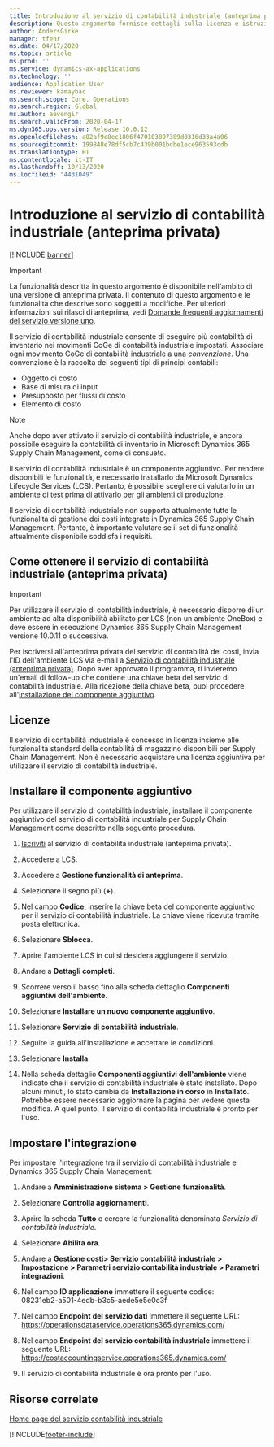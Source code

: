 ```yaml
---
title: Introduzione al servizio di contabilità industriale (anteprima privata)
description: Questo argomento fornisce dettagli sulla licenza e istruzioni di installazione per il servizio di contabilità industriale.
author: AndersGirke
manager: tfehr
ms.date: 04/17/2020
ms.topic: article
ms.prod: ''
ms.service: dynamics-ax-applications
ms.technology: ''
audience: Application User
ms.reviewer: kamaybac
ms.search.scope: Core, Operations
ms.search.region: Global
ms.author: aevengir
ms.search.validFrom: 2020-04-17
ms.dyn365.ops.version: Release 10.0.12
ms.openlocfilehash: a82af9e8ec1806f470103897389d0316d33a4a06
ms.sourcegitcommit: 199848e78df5cb7c439b001bdbe1ece963593cdb
ms.translationtype: HT
ms.contentlocale: it-IT
ms.lasthandoff: 10/13/2020
ms.locfileid: "4431049"
---
```

# <a name="get-started-with-the-cost-accounting-service-private-preview"></a>Introduzione al servizio di contabilità industriale (anteprima privata)

[!INCLUDE [banner](../includes/banner.md)]

> [!IMPORTANT]
> La funzionalità descritta in questo argomento è disponibile nell'ambito di una versione di anteprima privata. Il contenuto di questo argomento e le funzionalità che descrive sono soggetti a modifiche. Per ulteriori informazioni sui rilasci di anteprima, vedi [Domande frequenti aggiornamenti del servizio versione uno](../../fin-ops-core/fin-ops/get-started/one-version.md).

Il servizio di contabilità industriale consente di eseguire più contabilità di inventario nei movimenti CoGe di contabilità industriale impostati. Associare ogni movimento CoGe di contabilità industriale a una *convenzione*. Una convenzione è la raccolta dei seguenti tipi di principi contabili:

- Oggetto di costo
- Base di misura di input
- Presupposto per flussi di costo
- Elemento di costo

> [!NOTE]
> Anche dopo aver attivato il servizio di contabilità industriale, è ancora possibile eseguire la contabilità di inventario in Microsoft Dynamics 365 Supply Chain Management, come di consueto.

Il servizio di contabilità industriale è un componente aggiuntivo. Per rendere disponibili le funzionalità, è necessario installarlo da Microsoft Dynamics Lifecycle Services (LCS). Pertanto, è possibile scegliere di valutarlo in un ambiente di test prima di attivarlo per gli ambienti di produzione.

Il servizio di contabilità industriale non supporta attualmente tutte le funzionalità di gestione dei costi integrate in Dynamics 365 Supply Chain Management. Pertanto, è importante valutare se il set di funzionalità attualmente disponibile soddisfa i requisiti.

## <a name="how-to-get-the-cost-accounting-service-private-preview"></a><a name="sign-up"></a>Come ottenere il servizio di contabilità industriale (anteprima privata)

> [!IMPORTANT]
> Per utilizzare il servizio di contabilità industriale, è necessario disporre di un ambiente ad alta disponibilità abilitato per LCS (non un ambiente OneBox) e deve essere in esecuzione Dynamics 365 Supply Chain Management versione 10.0.11 o successiva.

Per iscriversi all'anteprima privata del servizio di contabilità dei costi, invia l'ID dell'ambiente LCS via e-mail a [Servizio di contabilità industriale (anteprima privata)](mailto:aevengir@microsoft.com?subject=Cost%20accounting%20service%20%28private%20preview%29). Dopo aver approvato il programma, ti invieremo un'email di follow-up che contiene una chiave beta del servizio di contabilità industriale. Alla ricezione della chiave beta, puoi procedere all'[installazione del componente aggiuntivo](#install).

## <a name="licensing"></a>Licenze

Il servizio di contabilità industriale è concesso in licenza insieme alle funzionalità standard della contabilità di magazzino disponibili per Supply Chain Management. Non è necessario acquistare una licenza aggiuntiva per utilizzare il servizio di contabilità industriale.

## <a name="install-the-add-in"></a><a name="install"></a>Installare il componente aggiuntivo

Per utilizzare il servizio di contabilità industriale, installare il componente aggiuntivo del servizio di contabilità industriale per Supply Chain Management come descritto nella seguente procedura.

1. [Iscriviti](#sign-up) al servizio di contabilità industriale (anteprima privata).

1. Accedere a LCS.

1. Accedere a **Gestione funzionalità di anteprima**.

1. Selezionare il segno più (**+**).

1. Nel campo **Codice**, inserire la chiave beta del componente aggiuntivo per il servizio di contabilità industriale. La chiave viene ricevuta tramite posta elettronica.

1. Selezionare **Sblocca**.

1. Aprire l'ambiente LCS in cui si desidera aggiungere il servizio.

1. Andare a **Dettagli completi**.

1. Scorrere verso il basso fino alla scheda dettaglio **Componenti aggiuntivi dell'ambiente**.

1. Selezionare **Installare un nuovo componente aggiuntivo**.

1. Selezionare **Servizio di contabilità industriale**.

1. Seguire la guida all'installazione e accettare le condizioni.

1. Selezionare **Installa**.

1. Nella scheda dettaglio **Componenti aggiuntivi dell'ambiente** viene indicato che il servizio di contabilità industriale è stato installato. Dopo alcuni minuti, lo stato cambia da **Installazione in corso** in **Installato**. Potrebbe essere necessario aggiornare la pagina per vedere questa modifica. A quel punto, il servizio di contabilità industriale è pronto per l'uso.

## <a name="set-up-the-integration"></a>Impostare l'integrazione

Per impostare l'integrazione tra il servizio di contabilità industriale e Dynamics 365 Supply Chain Management:

1. Andare a **Amministrazione sistema > Gestione funzionalità**.

1. Selezionare **Controlla aggiornamenti**.

1. Aprire la scheda **Tutto** e cercare la funzionalità denominata *Servizio di contabilità industriale*.

1. Selezionare **Abilita ora**.

1. Andare a **Gestione costi> Servizio contabilità industriale > Impostazione > Parametri servizio contabilità industriale > Parametri integrazioni**.

1. Nel campo **ID applicazione** immettere il seguente codice:<br> 08231eb2-a501-4edb-b3c5-aede5e5e0c3f

1. Nel campo **Endpoint del servizio dati** immettere il seguente URL:<br>https://operationsdataservice.operations365.dynamics.com/

1. Nel campo **Endpoint del servizio contabilità industriale** immettere il seguente URL:<br>https://costaccountingservice.operations365.dynamics.com/

1. Il servizio di contabilità industriale è ora pronto per l'uso.

## <a name="related-resources"></a>Risorse correlate

[Home page del servizio contabilità industriale](cost-accounting-service-home.md)


[!INCLUDE[footer-include](../../includes/footer-banner.md)]